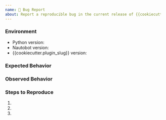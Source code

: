 ```yaml
---
name: 🐛 Bug Report
about: Report a reproducible bug in the current release of {{cookiecutter.plugin_slug}}
---
```


### Environment
* Python version:  <!-- Example: 3.11.4 -->
* Nautobot version:  <!-- Example: {{cookiecutter.min_nautobot_version}} -->
* {{cookiecutter.plugin_slug}} version:  <!-- Example: 1.0.0 -->

<!-- What did you expect to happen? -->
### Expected Behavior


<!-- What happened instead? -->
### Observed Behavior

<!--
    Describe in detail the exact steps that someone else can take to reproduce
    this bug using the current release.
-->
### Steps to Reproduce
1.
2.
3.
